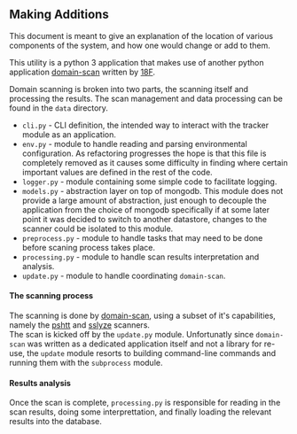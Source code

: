 ## Making Additions

This document is meant to give an explanation of the location of various components of the system, and how one would change or add to them.

This utility is a python 3 application that makes use of another python application [domain-scan](https://github.com/cds-snc/domain-scan) written by [18F](https://github.com/18F). 

Domain scanning is broken into two parts, the scanning itself and processing the results. The scan management and data processing can be found in the `data` directory.

* `cli.py` - CLI definition, the intended way to interact with the tracker module as an application.
* `env.py` - module to handle reading and parsing environmental configuration. As refactoring progresses the hope is that this file is completely removed as it causes some difficulty in finding where certain important values are defined in the rest of the code.
* `logger.py` - module containing some simple code to facilitate logging.
* `models.py` - abstraction layer on top of mongodb. This module does not provide a large amount of abstraction, just enough to decouple the application from the choice of mongodb specifically if at some later point it was decided to switch to another datastore, changes to the scanner could be isolated to this module.
* `preprocess.py` - module to handle tasks that may need to be done before scaning process takes place.
* `processing.py` - module to handle scan results interpretation and analysis.
* `update.py` - module to handle coordinating `domain-scan`.

#### The scanning process

The scanning is done by [domain-scan](https://github.com/cds-snc/domain-scan), using a subset of it's capabilities, namely the [pshtt](https://github.com/dhs-ncats/pshtt) and [sslyze](https://github.com/nabla-c0d3/sslyze) scanners.  
The scan is kicked off by the `update.py` module. Unfortunatly since `domain-scan` was written as a dedicated application itself and not a library for re-use, the `update` module resorts to building command-line commands and running them with the `subprocess` module.

#### Results analysis

Once the scan is complete, `processing.py` is responsible for reading in the scan results, doing some interprettation, and finally loading the relevant results into the database.
